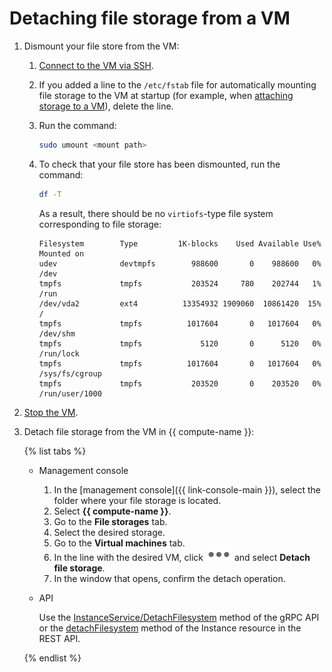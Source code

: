 # Detaching file storage from a VM

1. Dismount your file store from the VM:

   1. [Connect to the VM via SSH](../vm-connect/ssh.md).
   1. If you added a line to the `/etc/fstab` file for automatically mounting file storage to the VM at startup (for example, when [attaching storage to a VM](attach-to-vm.md)), delete the line.
   1. Run the command:

      ```bash
      sudo umount <mount path>
      ```

   1. To check that your file store has been dismounted, run the command:

      ```bash
      df -T
      ```

      As a result, there should be no `virtiofs`-type file system corresponding to file storage:

      ```
      Filesystem        Type         1K-blocks    Used Available Use% Mounted on
      udev              devtmpfs        988600       0    988600   0% /dev
      tmpfs             tmpfs           203524     780    202744   1% /run
      /dev/vda2         ext4          13354932 1909060  10861420  15% /
      tmpfs             tmpfs          1017604       0   1017604   0% /dev/shm
      tmpfs             tmpfs             5120       0      5120   0% /run/lock
      tmpfs             tmpfs          1017604       0   1017604   0% /sys/fs/cgroup
      tmpfs             tmpfs           203520       0    203520   0% /run/user/1000
      ```

1. [Stop the VM](../vm-control/vm-stop-and-start.md).
1. Detach file storage from the VM in {{ compute-name }}:

   {% list tabs %}

   - Management console

     1. In the [management console]({{ link-console-main }}), select the folder where your file storage is located.
     1. Select **{{ compute-name }}**.
     1. Go to the **File storages** tab.
     1. Select the desired storage.
     1. Go to the **Virtual machines** tab.
     1. In the line with the desired VM, click ![image](../../../_assets/options-grey.svg) and select **Detach file storage**.
     1. In the window that opens, confirm the detach operation.

   - API

     Use the [InstanceService/DetachFilesystem](../../api-ref/grpc/instance_service.md#DetachFilesystem) method of the gRPC API or the [detachFilesystem](../../api-ref/Instance/detachFilesystem.md) method of the Instance resource in the REST API.

   {% endlist %}

